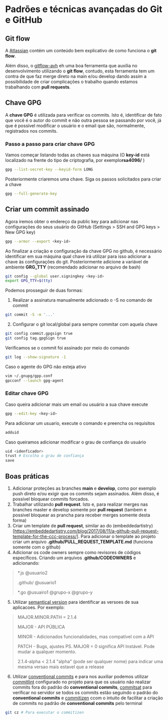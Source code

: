 # Padrões e técnicas avançadas do Git e GitHub 

## Git flow

A [Atlassian](https://www.atlassian.com/br/git/tutorials/comparing-workflows/gitflow-workflow) contém um conteúdo bem explicativo de como funciona o **git flow**.

Além disso, o [gitflow-avh](https://github.com/petervanderdoes/gitflow-avh/wiki/Installation) eh uma boa ferramenta que auxilia no desenvolvimento utilizando o **git flow**, contudo, esta ferramenta tem um contra de que faz merge direto na main e/ou develop dando assim a possibilidade de criar complicações o trabalho quando estamos trabalhando com **pull requests**.

## Chave GPG
 
A **chave GPG** é utilizada para verificar os commits. Isto é, identificar de fato que você é o autor do commit e não outra pessoa se passando por você, já que é possível modificar o usuário e o email que são, normalmente, registrados nos commits.
 
### Passo a passo para criar chave GPG
 
Vamos começar listando todas as chaves sua máquina (O **key-id** está localizado na frente do tipo de criptografia, por exemplo**rsa4096/<key-id>** )
 
```bash
gpg --list-secret-key --keyid-form LONG
```
 
Posteriormente criaremos uma chave. Siga os passos solicitados para criar a chave
 
```bash
gpg --full-generate-key
```

## Criar um commit assinado

Agora iremos obter o endereço da public key para adicionar nas configurações do seus usuário do GitHub (Settings > SSH and GPG keys > New GPG key)
 
```bash
gpg --armor --export <key-id>
```
Ao finalizar a criação e configuração da chave GPG no github, é necessário identificar em sua máquina qual chave irá utilizar para isso adicionar a chave às configurações do git. Posteriormente adicione a variável de ambiente **GRG_TTY** (recomendado adicionar no arquivo de bash)
 
```bash
git config --global user.signingkey <key-id>
export GPG_TTY=$(tty)
```
 
Podemos prosseguir de duas formas:
 
1. Realizar a assinatura manualmente adicionado o -S no comando de commit
```bash
git commit -S -m '...'
```
2. Configurar o git local/global para sempre commitar com aquela chave
```bash
git config commit.gpgsign true
git config tag.gpgSign true
```

Verificamos se o commit foi assinado por meio do comando
```bash
git log --show-signature -1
```

Caso o agente do GPG não esteja ativo
```bash
vim ~/.gnupg/gpp.conf
gpcconf --launch gpg-agent
```

### Editar chave GPG

Caso queira adicionar mais um email ou usuário a sua chave execute

```bash
gpg --edit-key <key-id>
```
Para adicionar um usuario, execute o comando e preencha os requisitos

```bash
adduid
```

Caso queiramos adicionar modificar o grau de confiança do usuário

```bash
uid <idenficador>
trust # Escolha o grau de confiança
save
```

## Boas práticas
 
1. Adicionar proteções as branches **main** e **develop**, como por exemplo push direto e/ou exigir que os commits sejam assinados. Além disso, é possível bloquear commits forcados.
2. Trabalhar utilizando **pull request**. Isto e, para realizar merges nas branches master e develop somente por **pull request** (tambem e possivel bloquear as prancha para receber merges somente desta forma)
3. Criar um template de **pull request**, similar ao do (embeddedartistry)[https://embeddedartistry.com/blog/2017/08/11/a-github-pull-request-template-for-the-ccc-process/]. Para adicionar o template ao projeto criar um arquivo **.github/PULL_REQUEST_TEMPLATE.md** (funciona somente com o github)
4. Adicionar os code owners sempre como revisores de códigos específicos. Criando um arquivos .**github/CODEOWNERS** e adicionando:
>  *.js @usuario2
> 
>  .github/ @usuario1
> 
>  *.go @usuairo1 @grupo-x @grupo-y
5. Utilizar [semantical version](https://semver.org/lang/pt-BR/) para identificar as versoes de sua aplicacoes. Por exemplo:
> MAJOR.MINOR.PATH = 2.1.4
> 
> MAJOR - API PÚBLICA
> 
> MINOR - Adicionados funcionalidades, mas compatível com a API
> 
> PATCH - Bugs, ajustes
> PS. MAJOR = 0 significa API Instável. Pode mudar a qualquer momento.
> 
> 2.1.4-alpha < 2.1.4 "alpha" (pode ser qualquer nome) para indicar uma mesma versao mais estavel que a release
6. Utilizar [conventional commits](https://www.conventionalcommits.org/en/v1.0.0/) e para nos auxiliar podemos utilizar [commitlint](https://commitlint.js.org/#/) configurado no projeto para que os usuário não realizar commits fora do padrão do **conventional commits**, [commitsat](https://commitsar.aevea.ee/) para verificar no servidor se todos os commits estão seguindo o padrão do **conventional commits** e [commitizen](https://github.com/commitizen/cz-cli) ccom o intuito de facilitar a criação de commits no padrão de **conventional commits** pelo terminal
```bash
git cz # Para executar o commitizen
```
